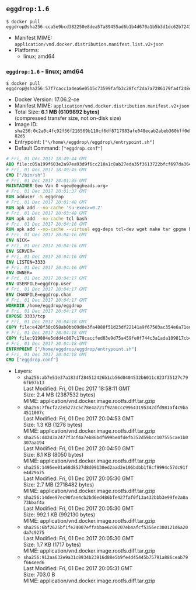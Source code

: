 ## `eggdrop:1.6`

```console
$ docker pull eggdrop@sha256:cca5e9bcd382250e8dea57a89455ad6b1b4d670a1b5b3d1dc62b724170de56df
```

-	Manifest MIME: `application/vnd.docker.distribution.manifest.list.v2+json`
-	Platforms:
	-	linux; amd64

### `eggdrop:1.6` - linux; amd64

```console
$ docker pull eggdrop@sha256:57f7cacc1a4ea6e0515c73599fafb3c28fcf2da7a7286179fa4f248ee4a2d789
```

-	Docker Version: 17.06.2-ce
-	Manifest MIME: `application/vnd.docker.distribution.manifest.v2+json`
-	Total Size: **6.1 MB (6109892 bytes)**  
	(compressed transfer size, not on-disk size)
-	Image ID: `sha256:0c2a0c4fc92f56f216569b110cf6df8717983afe040ecab2abeb360bff0d82d5`
-	Entrypoint: `["\/home\/eggdrop\/eggdrop\/entrypoint.sh"]`
-	Default Command: `["eggdrop.conf"]`

```dockerfile
# Fri, 01 Dec 2017 18:49:44 GMT
ADD file:c05a199f603e2a97ea93d9f6cc210a1c8ab27eda35f3613722bfcf697da36483 in / 
# Fri, 01 Dec 2017 18:49:45 GMT
CMD ["/bin/sh"]
# Fri, 01 Dec 2017 20:01:35 GMT
MAINTAINER Geo Van O <geo@eggheads.org>
# Fri, 01 Dec 2017 20:01:37 GMT
RUN adduser -S eggdrop
# Fri, 01 Dec 2017 20:01:40 GMT
RUN apk add --no-cache 'su-exec>=0.2'
# Fri, 01 Dec 2017 20:03:48 GMT
RUN apk add --no-cache tcl bash
# Fri, 01 Dec 2017 20:04:16 GMT
RUN apk add --no-cache --virtual egg-deps tcl-dev wget make tar gpgme build-base   && wget ftp://ftp.eggheads.org/pub/eggdrop/source/1.6/eggdrop1.6.21.tar.gz   && wget ftp://ftp.eggheads.org/pub/eggdrop/source/1.6/eggdrop1.6.21.tar.gz.asc   && gpg --keyserver ha.pool.sks-keyservers.net --recv-key B0B3D92ABE1D20233A2ECB01DB909F5EE7C0E7F7   && gpg --batch --verify eggdrop1.6.21.tar.gz.asc eggdrop1.6.21.tar.gz   && rm eggdrop1.6.21.tar.gz.asc   && tar -zxvf eggdrop1.6.21.tar.gz   && rm eggdrop1.6.21.tar.gz   && ( cd eggdrop1.6.21     && CFLAGS="-std=gnu89" ./configure --with-tclinc=/usr/include/tcl.h --with-tcllib=/usr/lib/libtcl8.6.so     && make config     && make     && make install DEST=/home/eggdrop/eggdrop )   && rm -rf eggdrop1.6.21   && mkdir /home/eggdrop/eggdrop/data   && chown -R eggdrop /home/eggdrop/eggdrop   && apk del egg-deps
# Fri, 01 Dec 2017 20:04:16 GMT
ENV NICK=
# Fri, 01 Dec 2017 20:04:16 GMT
ENV SERVER=
# Fri, 01 Dec 2017 20:04:16 GMT
ENV LISTEN=3333
# Fri, 01 Dec 2017 20:04:16 GMT
ENV OWNER=
# Fri, 01 Dec 2017 20:04:17 GMT
ENV USERFILE=eggdrop.user
# Fri, 01 Dec 2017 20:04:17 GMT
ENV CHANFILE=eggdrop.chan
# Fri, 01 Dec 2017 20:04:17 GMT
WORKDIR /home/eggdrop/eggdrop
# Fri, 01 Dec 2017 20:04:17 GMT
EXPOSE 3333/tcp
# Fri, 01 Dec 2017 20:04:18 GMT
COPY file:e428f30c058ab0bb09d0e3fa4880f51d23df22141a9f67503ac354e6a71ed388 in /home/eggdrop/eggdrop 
# Fri, 01 Dec 2017 20:04:18 GMT
COPY file:919804e5ddd4c807c178caccfed03e9d75a459fe0f744c3a1ada109817cb44ec in /home/eggdrop/eggdrop/scripts/ 
# Fri, 01 Dec 2017 20:04:18 GMT
ENTRYPOINT ["/home/eggdrop/eggdrop/entrypoint.sh"]
# Fri, 01 Dec 2017 20:04:18 GMT
CMD ["eggdrop.conf"]
```

-	Layers:
	-	`sha256:ab7e51e37a183df284512426b1cb56d0404532b6011c823f35127c796fb97b13`  
		Last Modified: Fri, 01 Dec 2017 18:58:11 GMT  
		Size: 2.4 MB (2387532 bytes)  
		MIME: application/vnd.docker.image.rootfs.diff.tar.gzip
	-	`sha256:7f6cf222e5273c5c78e4a721f92a0ccc99643195342dfd981af4c9ba4511007c`  
		Last Modified: Fri, 01 Dec 2017 20:04:53 GMT  
		Size: 1.3 KB (1278 bytes)  
		MIME: application/vnd.docker.image.rootfs.diff.tar.gzip
	-	`sha256:d4243a2477f3cf4a7eb86bdf699be4fdefb352d59bcc107555cae1b0307aa194`  
		Last Modified: Fri, 01 Dec 2017 20:04:50 GMT  
		Size: 8.1 KB (8050 bytes)  
		MIME: application/vnd.docker.image.rootfs.diff.tar.gzip
	-	`sha256:1495ee01a68d8527d8d09130ed2aad2e106bdbb1f8cf9994c57dc91fe4d29a75`  
		Last Modified: Fri, 01 Dec 2017 20:05:30 GMT  
		Size: 2.7 MB (2718482 bytes)  
		MIME: application/vnd.docker.image.rootfs.diff.tar.gzip
	-	`sha256:14dee97ec90fae4cb2bd6ed486bfe427faf0f13a432bbb3e99fe2a0a73bbaf4a`  
		Last Modified: Fri, 01 Dec 2017 20:05:30 GMT  
		Size: 992.1 KB (992130 bytes)  
		MIME: application/vnd.docker.image.rootfs.diff.tar.gzip
	-	`sha256:6bf2625bf1fe24007effabbae6c00207eb4afcf5356ec300121d6a20da7c9275`  
		Last Modified: Fri, 01 Dec 2017 20:05:30 GMT  
		Size: 1.7 KB (1717 bytes)  
		MIME: application/vnd.docker.image.rootfs.diff.tar.gzip
	-	`sha256:912aa632e9a31c8934b23916d88e5b9fe4d45445b75791a886ceab79f664eed6`  
		Last Modified: Fri, 01 Dec 2017 20:05:31 GMT  
		Size: 703.0 B  
		MIME: application/vnd.docker.image.rootfs.diff.tar.gzip
